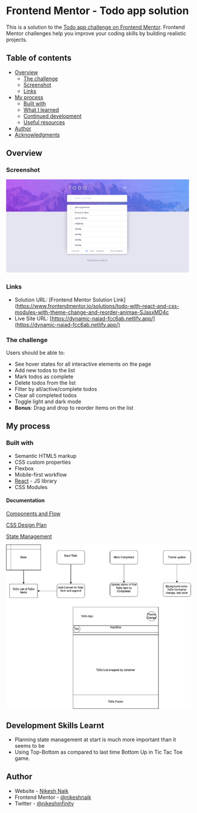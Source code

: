 # Frontend Mentor - Todo app solution

This is a solution to the [Todo app challenge on Frontend Mentor](https://www.frontendmentor.io/challenges/todo-app-Su1_KokOW). Frontend Mentor challenges help you improve your coding skills by building realistic projects. 

## Table of contents

- [Overview](#overview)
  - [The challenge](#the-challenge)
  - [Screenshot](#screenshot)
  - [Links](#links)
- [My process](#my-process)
  - [Built with](#built-with)
  - [What I learned](#what-i-learned)
  - [Continued development](#continued-development)
  - [Useful resources](#useful-resources)
- [Author](#author)
- [Acknowledgments](#acknowledgments)

## Overview

### Screenshot

![Final Solution](./design/final_design_light.png)

### Links

- Solution URL: [Frontend Mentor Solution Link](https://www.frontendmentor.io/solutions/todo-with-react-and-css-modules-with-theme-change-and-reorder-animae-SJasxMD4c
- Live Site URL: [https://dynamic-naiad-fcc6ab.netlify.app/](https://dynamic-naiad-fcc6ab.netlify.app/)

### The challenge

Users should be able to:

- See hover states for all interactive elements on the page
- Add new todos to the list
- Mark todos as complete
- Delete todos from the list
- Filter by all/active/complete todos
- Clear all completed todos
- Toggle light and dark mode
- **Bonus**: Drag and drop to reorder items on the list

## My process

### Built with

- Semantic HTML5 markup
- CSS custom properties
- Flexbox
- Mobile-first workflow
- [React](https://reactjs.org/) - JS library
- CSS Modules

#### Documentation

[Components and Flow](./todo-react/Components%20and%20Flow.md)

[CSS Design Plan](./todo-react//CSS%20Design%20Plan.md)

[State Management](./todo-react/State%20Management.md)

![Flow](./design/Components%20and%20Layout%20v1.jpg)

## Development Skills Learnt

- Planning state management at start is much more important than it seems to be
- Using Top-Bottom as compared to last time Bottom Up in Tic Tac Toe game.


## Author

- Website - [Nikesh Naik](https://www.nikeshnaik.dev)
- Frontend Mentor - [@nikeshnaik](https://www.frontendmentor.io/profile/nikeshnaik)
- Twitter - [@nikeshinfinity](https://www.twitter.com/nikeshinfinity)

